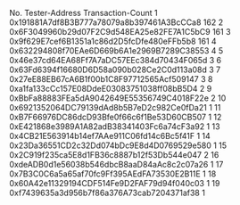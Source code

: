 No.	Tester-Address	                            Transaction-Count
1	0x191881A7df8B3B777a78079a8b397461A3BcCCa8	162
2	0x6F3049960b29d07F2C9d548EA25e82FE7A1C5bC9	161
3	0x9f629E7cef6B1351a1c86d2D5fcDfe480eFFb5b8	161
4	0x632294808f70EAe6D669b6A1e2969B7289C38553	4
5	0x46e37cd64EA68Ff7A7aDC57EEc384d70434F065d	3
6	0x63Fd6394f16680D6D58a090b028Ce2C0d113a08d	3
7	0x27eE88EB67cA6B1f00b1C8F97712565Acf509147	3
8	0xa1fa133cCc157E08DdeE03083751038ff08bB5D4	2
9	0xBbFa88883FEa5dA9042649E55356749C4018F22e	2
10	0x6921352064DC79139dAd8b5B7eD2c982Ce0fDa21	1
11	0xB7F66976DC86dcD93Bfe0f66c6f1Be53D60CB507	1
12	0xE421868e3989A1A82adB38341403Fc6a74cF3a92	1
13	0x4CB21E563914b14ef7AAe911C06fd14c6Bc5f41F	1
14	0x23Da36551CD2c32Dd074bDc9E8d4D0769529e580	1
15	0x2C919f235ca5E8d1FB36c8887b12f53Db544e047	2
16	0xdeADB0d1e56038b546dbcB8aaD84aAc8c2c07a26	1
17	0x7B3C0C6a5a65af70fc9Ff395AEdFA73530E2B11E	1
18	0x60A42e11329194CDF514Fe9D2FAF79d94f040c03	1
19	0xf7439635a3d956b7f86a376A73cab7204371af38	1
